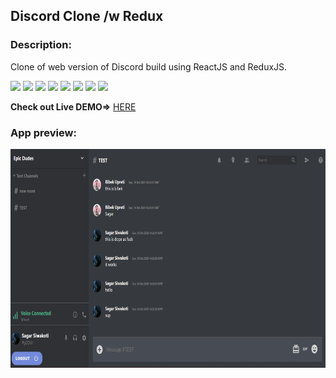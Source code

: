## Discord Clone /w Redux
<h3>Description:</h3>
Clone of web version of Discord build using ReactJS and ReduxJS.<br/>
<p>
    <img src="https://img.shields.io/badge/Platform-Web-brightgreen.svg" />
  <img src="https://img.shields.io/badge/Application-DiscordWEB-green.svg" />
  <img src="https://img.shields.io/badge/Editor-WEB_Strom-0078d7.svg" />
  <img src="https://img.shields.io/badge/Library-React_JS-61dbfb.svg" />
  <img src="https://img.shields.io/badge/Language-JavaScript-f0db4f.svg" />
    <img src="https://img.shields.io/badge/State_Management-REDUX-orange.svg" />
  <img src="https://img.shields.io/badge/BackEnd-Firebase-brightgreen.svg" />
    <img src="https://img.shields.io/badge/Hosting-Firebase_Hosting-brightgreen.svg" />

</p>
<p><b>Check out Live DEMO=></b> <a href="https://discord-clone-6c4b2.web.app/">HERE</a></p>
<h3>App preview:</h3>
<img src="src/assets/Screenshot_13.png" alt="preview" height="350" />
